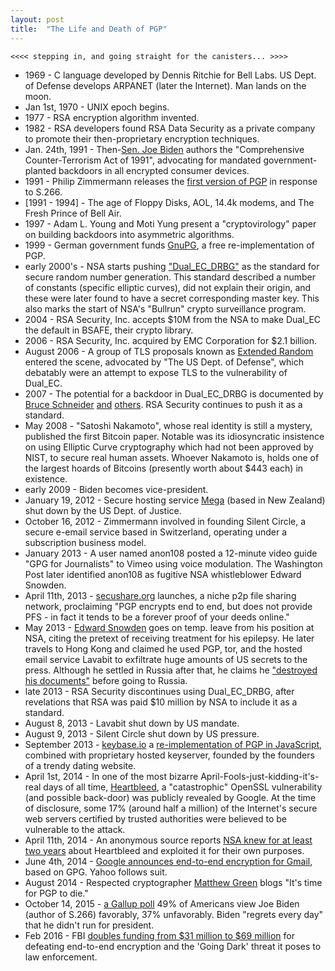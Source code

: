 ```yaml
---
layout: post
title:  "The Life and Death of PGP"
---
```


```
<<<< stepping in, and going straight for the canisters... >>>>
```

- 1969 - C language developed by Dennis Ritchie for Bell Labs. US Dept. of Defense develops ARPANET (later the Internet). Man lands on the moon.
- Jan 1st, 1970 - UNIX epoch begins.
- 1977 - RSA encryption algorithm invented.
- 1982 - RSA developers found RSA Data Security as a private company to promote their then-proprietary encryption techniques.
- Jan. 24th, 1991 - Then-[Sen. Joe Biden](https://www.congress.gov/bill/102nd-congress/senate-bill/266) authors the "Comprehensive Counter-Terrorism Act of 1991", advocating for mandated government-planted backdoors in all encrypted consumer devices.
- 1991 - Philip Zimmermann releases the [first version of PGP](https://www.philzimmermann.com/EN/essays/WhyIWrotePGP.html) in response to S.266.
- [1991 - 1994] - The age of Floppy Disks, AOL, 14.4k modems, and The Fresh Prince of Bell Air.
- 1997 - Adam L. Young and Moti Yung present a "cryptovirology" paper on building backdoors into asymmetric algorithms.
- 1999 - German government funds [GnuPG](https://en.wikipedia.org/wiki/GNU_Privacy_Guard), a free re-implementation of PGP.
- early 2000's - NSA starts pushing ["Dual_EC_DRBG"](https://en.wikipedia.org/wiki/Dual_EC_DRBG) as the standard for secure random number generation. This standard described a number of constants (specific elliptic curves), did not explain their origin, and these were later found to have a secret corresponding master key. This also marks the start of NSA's "Bullrun" crypto surveillance program.
- 2004 - RSA Security, Inc. accepts $10M from the NSA to make Dual_EC the default in BSAFE, their crypto library.
- 2006 - RSA Security, Inc. acquired by EMC Corporation for $2.1 billion.
- August 2006 - A group of TLS proposals known as [Extended Random](http://sockpuppet.org/blog/2015/08/04/is-extended-random-malicious/) entered the scene, advocated by "The US Dept. of Defense", which debatably were an attempt to expose TLS to the vulnerability of Dual_EC.
- 2007 - The potential for a backdoor in Dual_EC_DRBG is documented by [Bruce Schneider](https://www.schneier.com/blog/archives/2007/11/the_strange_sto.html) [and](http://eprint.iacr.org/2007/048) [others](http://eprint.iacr.org/2006/190). RSA Security continues to push it as a standard.
- May 2008 - "Satoshi Nakamoto", whose real identity is still a mystery, published the first Bitcoin paper. Notable was its idiosyncratic insistence on using Elliptic Curve cryptography which had not been approved by NIST, to secure real human assets. Whoever Nakamoto is, holds one of the largest hoards of Bitcoins (presently worth about $443 each) in existence.
- early 2009 - Biden becomes vice-president.
- January 19, 2012 - Secure hosting service [Mega](https://en.wikipedia.org/wiki/Mega_(service)) (based in New Zealand) shut down by the US Dept. of Justice.
- October 16, 2012 - Zimmermann involved in founding Silent Circle, a secure e-email service based in Switzerland, operating under a subscription business model.
- January 2013 - A user named anon108 posted a 12-minute video guide "GPG for Journalists" to Vimeo using voice modulation. The Washington Post later identified anon108 as fugitive NSA whistleblower Edward Snowden.
- April 11th, 2013 - [secushare.org](http://web.archive.org/web/20130421103548/http://secushare.org/) launches, a niche p2p file sharing network, proclaiming "PGP encrypts end to end, but does not provide PFS - in fact it tends to be a forever proof of your deeds online."
- May 2013 - [Edward Snowden](https://en.wikipedia.org/wiki/Global_surveillance_disclosures_(2013%E2%80%93present)) goes on temp. leave from his position at NSA, citing the pretext of receiving treatment for his epilepsy. He later travels to Hong Kong and claimed he used PGP, tor, and the hosted email service Lavabit to exfiltrate huge amounts of US secrets to the press. Although he settled in Russia after that, he claims he ["destroyed his documents"](http://www.huffingtonpost.com/bob-cesca/edward-snowden-bizarre-interview_b_5421572.html) before going to Russia.
- late 2013 - RSA Security discontinues using Dual_EC_DRBG, after revelations that RSA was paid $10 million by NSA to include it as a standard.
- August 8, 2013 - Lavabit shut down by US mandate.
- August 9, 2013 - Silent Circle shut down by US pressure.
- September 2013 - [keybase.io](http://web.archive.org/web/20131008131612/https://keybase.io/) a [re-implementation of PGP in JavaScript](https://keybase.io/kbpgp), combined with proprietary hosted keyserver, founded by the founders of a trendy dating website.
- April 1st, 2014 - In one of the most bizarre April-Fools-just-kidding-it's-real days of all time, [Heartbleed](https://en.wikipedia.org/wiki/Heartbleed), a "catastrophic" OpenSSL vulnerability (and possible back-door)  was publicly revealed by Google. At the time of disclosure, some 17% (around half a million) of the Internet's secure web servers certified by trusted authorities were believed to be vulnerable to the attack.
- April 11th, 2014 - An anonymous source reports [NSA knew for at least two years](http://www.bloomberg.com/news/articles/2014-04-11/nsa-said-to-have-used-heartbleed-bug-exposing-consumers) about Heartbleed and exploited it for their own purposes.
- June 4th, 2014 - [Google announces end-to-end encryption for Gmail](https://security.googleblog.com/2014/06/making-end-to-end-encryption-easier-to.html), based on GPG. Yahoo follows suit.
- August 2014 - Respected cryptographer [Matthew Green](http://blog.cryptographyengineering.com/2014/08/whats-matter-with-pgp.html) blogs "It's time for PGP to die."
- October 14, 2015 - [a Gallup poll](http://www.gallup.com/poll/186167/biden-maintains-positive-image.aspx) 49% of Americans view Joe Biden (author of S.266) favorably, 37% unfavorably. Biden "regrets every day" that he didn't run for president.
- Feb 2016 - FBI [doubles funding from $31 million to $69 million](https://fcw.com/articles/2016/02/12/going-dark-budget.aspx) for defeating end-to-end encryption and the 'Going Dark' threat it poses to law enforcement.
